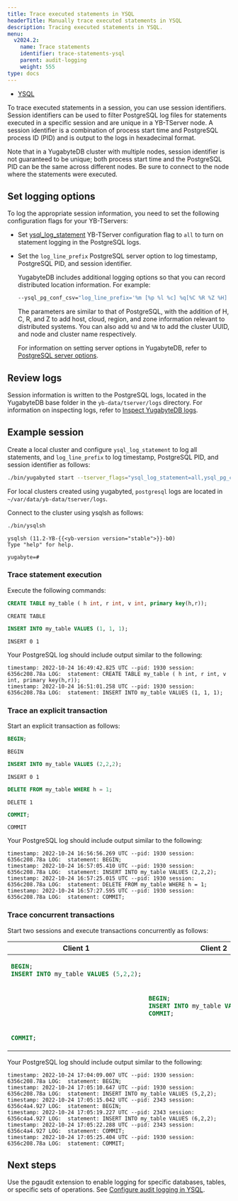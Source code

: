 ```yaml
---
title: Trace executed statements in YSQL
headerTitle: Manually trace executed statements in YSQL
description: Tracing executed statements in YSQL.
menu:
  v2024.2:
    name: Trace statements
    identifier: trace-statements-ysql
    parent: audit-logging
    weight: 555
type: docs
---
```


<ul class="nav nav-tabs-alt nav-tabs-yb">
  <li >
    <a href="../trace-statements-ysql/" class="nav-link active">
      <i class="icon-postgres" aria-hidden="true"></i>
      YSQL
    </a>
  </li>
</ul>

To trace executed statements in a session, you can use session identifiers. Session identifiers can be used to filter PostgreSQL log files for statements executed in a specific session and are unique in a YB-TServer node. A session identifier is a combination of process start time and PostgreSQL process ID (PID) and is output to the logs in hexadecimal format.

Note that in a YugabyteDB cluster with multiple nodes, session identifier is not guaranteed to be unique; both process start time and the PostgreSQL PID can be the same across different nodes. Be sure to connect to the node where the statements were executed.

## Set logging options

To log the appropriate session information, you need to set the following configuration flags for your YB-TServers:

- Set [ysql_log_statement](../../../reference/configuration/yb-tserver/#ysql-log-statement) YB-TServer configuration flag to `all` to turn on statement logging in the PostgreSQL logs.
- Set the `log_line_prefix` PostgreSQL server option to log timestamp, PostgreSQL PID, and session identifier.

    YugabyteDB includes additional logging options so that you can record distributed location information. For example:

    ```sh
    --ysql_pg_conf_csv="log_line_prefix='%m [%p %l %c] %q[%C %R %Z %H] [%r%a %u %d] '"
    ```

    The parameters are similar to that of PostgreSQL, with the addition of H, C, R, and Z to add host, cloud, region, and zone information relevant to distributed systems. You can also add `%U` and `%N` to add the cluster UUID, and node and cluster name respectively.

    For information on setting server options in YugabyteDB, refer to [PostgreSQL server options](../../../reference/configuration/yb-tserver/#postgresql-server-options).

## Review logs

Session information is written to the PostgreSQL logs, located in the YugabyteDB base folder in the `yb-data/tserver/logs` directory. For information on inspecting logs, refer to [Inspect YugabyteDB logs](/preview/troubleshoot/nodes/check-logs/).

## Example session

Create a local cluster and configure `ysql_log_statement` to log all statements, and `log_line_prefix` to log timestamp, PostgreSQL PID, and session identifier as follows:

```sh
./bin/yugabyted start --tserver_flags="ysql_log_statement=all,ysql_pg_conf_csv=\"log_line_prefix='timestamp: %m pid: %p session: %c '\""
```

For local clusters created using yugabyted, `postgresql` logs are located in `~/var/data/yb-data/tserver/logs`.

Connect to the cluster using ysqlsh as follows:

```sh
./bin/ysqlsh
```

```output
ysqlsh (11.2-YB-{{<yb-version version="stable">}}-b0)
Type "help" for help.

yugabyte=#
```

### Trace statement execution

Execute the following commands:

```sql
CREATE TABLE my_table ( h int, r int, v int, primary key(h,r));
```

```output
CREATE TABLE
```

```sql
INSERT INTO my_table VALUES (1, 1, 1);
```

```output
INSERT 0 1
```

Your PostgreSQL log should include output similar to the following:

```output
timestamp: 2022-10-24 16:49:42.825 UTC --pid: 1930 session: 6356c208.78a LOG:  statement: CREATE TABLE my_table ( h int, r int, v int, primary key(h,r));
timestamp: 2022-10-24 16:51:01.258 UTC --pid: 1930 session: 6356c208.78a LOG:  statement: INSERT INTO my_table VALUES (1, 1, 1);
```

### Trace an explicit transaction

Start an explicit transaction as follows:

```sql
BEGIN;
```

```output
BEGIN
```

```sql
INSERT INTO my_table VALUES (2,2,2);
```

```output
INSERT 0 1
```

```sql
DELETE FROM my_table WHERE h = 1;
```

```output
DELETE 1
```

```sql
COMMIT;
```

```output
COMMIT
```

Your PostgreSQL log should include output similar to the following:

```output
timestamp: 2022-10-24 16:56:56.269 UTC --pid: 1930 session: 6356c208.78a LOG:  statement: BEGIN;
timestamp: 2022-10-24 16:57:05.410 UTC --pid: 1930 session: 6356c208.78a LOG:  statement: INSERT INTO my_table VALUES (2,2,2);
timestamp: 2022-10-24 16:57:25.015 UTC --pid: 1930 session: 6356c208.78a LOG:  statement: DELETE FROM my_table WHERE h = 1;
timestamp: 2022-10-24 16:57:27.595 UTC --pid: 1930 session: 6356c208.78a LOG:  statement: COMMIT;
```

### Trace concurrent transactions

Start two sessions and execute transactions concurrently as follows:

<table class="no-alter-colors">
  <thead>
    <tr>
    <th>
    Client 1
    </th>
    <th>
    Client 2
    </th>
    </tr>
  </thead>
  <tbody>
  <tr>
   <td>

```sql
BEGIN;
INSERT INTO my_table VALUES (5,2,2);
```

   </td>
   <td>
   </td>
  </tr>
  <tr>
   <td>
   </td>
   <td>

```sql
BEGIN;
INSERT INTO my_table VALUES (6,2,2);
COMMIT;
```

   </td>
  </tr>
  <tr>
   <td>

```sql
COMMIT;
```

   </td>
   <td>
   </td>
  </tr>

</tbody>
</table>

Your PostgreSQL log should include output similar to the following:

```output
timestamp: 2022-10-24 17:04:09.007 UTC --pid: 1930 session: 6356c208.78a LOG:  statement: BEGIN;
timestamp: 2022-10-24 17:05:10.647 UTC --pid: 1930 session: 6356c208.78a LOG:  statement: INSERT INTO my_table VALUES (5,2,2);
timestamp: 2022-10-24 17:05:15.042 UTC --pid: 2343 session: 6356c4a4.927 LOG:  statement: BEGIN;
timestamp: 2022-10-24 17:05:19.227 UTC --pid: 2343 session: 6356c4a4.927 LOG:  statement: INSERT INTO my_table VALUES (6,2,2);
timestamp: 2022-10-24 17:05:22.288 UTC --pid: 2343 session: 6356c4a4.927 LOG:  statement: COMMIT;
timestamp: 2022-10-24 17:05:25.404 UTC --pid: 1930 session: 6356c208.78a LOG:  statement: COMMIT;
```

## Next steps

Use the pgaudit extension to enable logging for specific databases, tables, or specific sets of operations. See [Configure audit logging in YSQL](../audit-logging-ysql).
